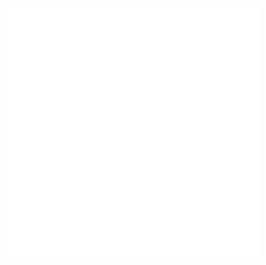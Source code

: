 <div align="center">
  <br>
  <img src="https://raw.githubusercontent.com/Nabih/faour/main/test.svg" />
  <br>
</div>
